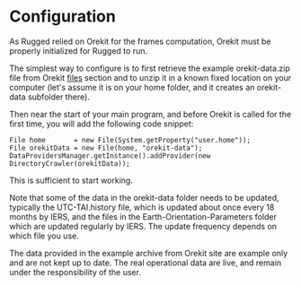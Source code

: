 <!--- Copyright 2013-2015 CS Systèmes d'Information
  Licensed under the Apache License, Version 2.0 (the "License");
  you may not use this file except in compliance with the License.
  You may obtain a copy of the License at
  
    http://www.apache.org/licenses/LICENSE-2.0
  
  Unless required by applicable law or agreed to in writing, software
  distributed under the License is distributed on an "AS IS" BASIS,
  WITHOUT WARRANTIES OR CONDITIONS OF ANY KIND, either express or implied.
  See the License for the specific language governing permissions and
  limitations under the License.
-->

Configuration
=============

As Rugged relied on Orekit for the frames computation, Orekit
must be properly initialized for Rugged to run.

The simplest way to configure is to first retrieve the example orekit-data.zip
file from Orekit [files](https://www.orekit.org/forge/projects/orekit/files) section
and to unzip it in a known fixed location on your computer (let's assume it is on
your home folder, and it creates an orekit-data subfolder there).

Then near the start of your main program, and before Orekit is called for the
first time, you will add the following code snippet:

    File home       = new File(System.getProperty("user.home"));
    File orekitData = new File(home, "orekit-data");
    DataProvidersManager.getInstance().addProvider(new DirectoryCrawler(orekitData));

This is sufficient to start working.

Note that some of the data in the orekit-data folder needs to be updated,
typically the UTC-TAI.history file, which is updated about once every 18 months
by IERS, and the files in the Earth-Orientation-Parameters folder which are updated
regularly by IERS. The update frequency depends on which file you use.

The data provided in the example archive from Orekit site are example only and are
not kept up to date. The real operational data are live, and remain under the
responsibility of the user.